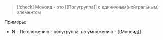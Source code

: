 >[!check] Моноид - это
>[[Полугруппа]] с единичным(нейтральным) элементом

Примеры:
- N - По сложению - полугруппа, по умножению - [[Моноид]]
